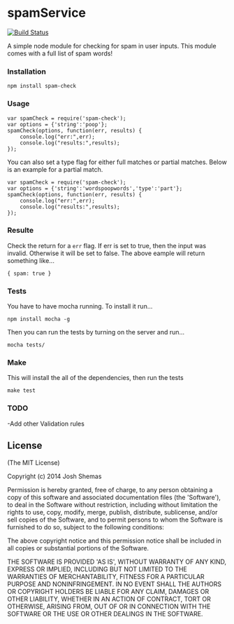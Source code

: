 spamService
==============
[![Build Status](https://travis-ci.org/jshemas/spamService.png?branch=master)](https://travis-ci.org/jshemas/spamService)

A simple node module for checking for spam in user inputs. This module comes with a full list of spam words!

### Installation
```
npm install spam-check
```

### Usage
```
var spamCheck = require('spam-check');
var options = {'string':'poop'};
spamCheck(options, function(err, results) {
	console.log("err:",err);
	console.log("results:",results);
});
```
You can also set a type flag for either full matches or partial matches. Below is an example for a partial match.
```
var spamCheck = require('spam-check');
var options = {'string':'wordspoopwords','type':'part'};
spamCheck(options, function(err, results) {
	console.log("err:",err);
	console.log("results:",results);
});
```

### Resulte
Check the return for a ```err``` flag. If err is set to true, then the input was invalid. Otherwise it will be set to false. The above eample will return something like...
```
{ spam: true }
```

### Tests
You have to have mocha running. To install it run...
```
npm install mocha -g
```
Then you can run the tests by turning on the server and run...
```
mocha tests/
```

### Make
This will install the all of the dependencies, then run the tests
```
make test
```

### TODO
-Add other Validation rules

## License

(The MIT License)

Copyright (c) 2014 Josh Shemas

Permission is hereby granted, free of charge, to any person obtaining
a copy of this software and associated documentation files (the
'Software'), to deal in the Software without restriction, including
without limitation the rights to use, copy, modify, merge, publish,
distribute, sublicense, and/or sell copies of the Software, and to
permit persons to whom the Software is furnished to do so, subject to
the following conditions:

The above copyright notice and this permission notice shall be
included in all copies or substantial portions of the Software.

THE SOFTWARE IS PROVIDED 'AS IS', WITHOUT WARRANTY OF ANY KIND,
EXPRESS OR IMPLIED, INCLUDING BUT NOT LIMITED TO THE WARRANTIES OF
MERCHANTABILITY, FITNESS FOR A PARTICULAR PURPOSE AND NONINFRINGEMENT.
IN NO EVENT SHALL THE AUTHORS OR COPYRIGHT HOLDERS BE LIABLE FOR ANY
CLAIM, DAMAGES OR OTHER LIABILITY, WHETHER IN AN ACTION OF CONTRACT,
TORT OR OTHERWISE, ARISING FROM, OUT OF OR IN CONNECTION WITH THE
SOFTWARE OR THE USE OR OTHER DEALINGS IN THE SOFTWARE.
